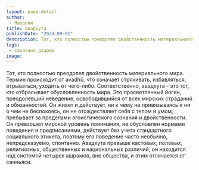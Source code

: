 ```yaml
---
layout: page-detail
author:
 - Яшодеви
title: авадхута
publishDate: "2024-09-01"
description: Тот, кто полностью преодолел двойственность материального мира. Термин происходит от avadhū, что означает стряхивать, избавляться, отрываться, уходить от чего-либо. Соответственно, авадхута - это тот, кто отбрасывает обусловленность мира. Это просветленный йогин, преодолевший неведение, освободившийся от всех мирских страданий и обязанностей. Он живет и действует, ни к чему не привязываясь и ни о чем не беспокоясь, он не отождествляет себя с телом и умом, пребывает за пределами эгоистического сознания и двойственности. Он превзошел мирской уровень понимания, не обусловлен нормами поведения и предписаниями, действует без учета стандартного социального этикета, поэтому его поведение часто необычно, непредсказуемо, спонтанно. Авадхута превыше кастовых, половых, религиозных, общественных и национальных различий; он находится над системой четырех ашрамов, вне общества, и этим отличается от санньяси.
tags:
 - санатана дхарма
image: 
---
```


Тот, кто полностью преодолел двойственность материального мира. Термин происходит от avadhū, что означает стряхивать, избавляться, отрываться, уходить от чего-либо. Соответственно, авадхута - это тот, кто отбрасывает обусловленность мира. Это просветленный йогин, преодолевший неведение, освободившийся от всех мирских страданий и обязанностей. Он живет и действует, ни к чему не привязываясь и ни о чем не беспокоясь, он не отождествляет себя с телом и умом, пребывает за пределами эгоистического сознания и двойственности. Он превзошел мирской уровень понимания, не обусловлен нормами поведения и предписаниями, действует без учета стандартного социального этикета, поэтому его поведение часто необычно, непредсказуемо, спонтанно. Авадхута превыше кастовых, половых, религиозных, общественных и национальных различий; он находится над системой четырех ашрамов, вне общества, и этим отличается от санньяси.

